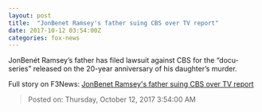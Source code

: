 ```yaml
---
layout: post
title:  "JonBenet Ramsey's father suing CBS over TV report"
date: 2017-10-12 03:54:00Z
categories: fox-news
---
```


JonBenét Ramsey’s father has filed lawsuit against CBS for the “docu-series” released on the 20-year anniversary of his daughter’s murder.


Full story on F3News: [JonBenet Ramsey's father suing CBS over TV report](http://www.f3nws.com/n/vW4bGH)

> Posted on: Thursday, October 12, 2017 3:54:00 AM
